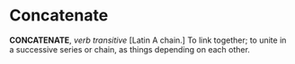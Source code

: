 # Concatenate

**CONCATENATE**, _verb transitive_ \[Latin A chain.\] To link together; to unite in a successive series or chain, as things depending on each other.